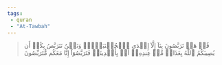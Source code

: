 ```yaml
---
tags: 
 - quran 
 - "At-Tawbah"
---
```


> قُلۡ هَلۡ تَرَبَّصُونَ بِنَآ إِلَّآ إِحۡدَى ٱلۡحُسۡنَيَيۡنِۖ وَنَحۡنُ نَتَرَبَّصُ بِكُمۡ أَن يُصِيبَكُمُ ٱللَّهُ بِعَذَابٖ مِّنۡ عِندِهِۦٓ أَوۡ بِأَيۡدِينَاۖ فَتَرَبَّصُوٓاْ إِنَّا مَعَكُم مُّتَرَبِّصُونَ
